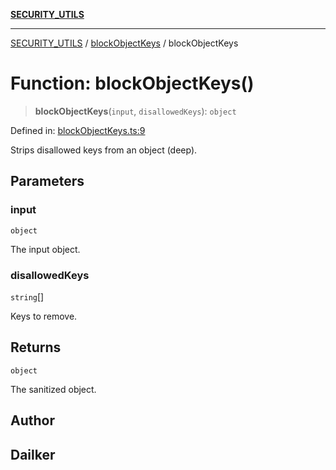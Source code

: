 [**SECURITY_UTILS**](../../README.md)

***

[SECURITY_UTILS](../../README.md) / [blockObjectKeys](../README.md) / blockObjectKeys

# Function: blockObjectKeys()

> **blockObjectKeys**(`input`, `disallowedKeys`): `object`

Defined in: [blockObjectKeys.ts:9](https://github.com/dailker/everyutil-js/blob/7799f3f003cb23f425be3f1c83c38483e2648188/src/security/blockObjectKeys.ts#L9)

Strips disallowed keys from an object (deep).

## Parameters

### input

`object`

The input object.

### disallowedKeys

`string`[]

Keys to remove.

## Returns

`object`

The sanitized object.

## Author

## Dailker
